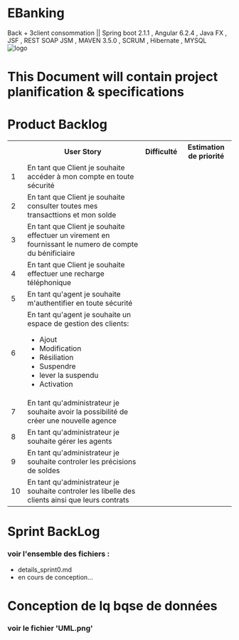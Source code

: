 # EBanking
Back + 3client consommation || Spring boot 2.1.1 , Angular 6.2.4 , Java FX , JSF  , REST SOAP JSM , MAVEN 3.5.0 , SCRUM , Hibernate , MYSQL
<br/>
![logo](https://www.tpbbank.co.tz/images/internet_banking.png)
<h1> This Document will contain project planification & specifications<h1>
 

<h1>Product Backlog</h1> 
<table>
  <tr>
    <th></th>
    <th>User Story</th> 
    <th>Difficulté</th>
    <th>Estimation de priorité</th>
  </tr>
  <tr>
    <td>1</td>
    <td>En tant que Client je souhaite accéder à mon compte en toute sécurité</td> 
    <td></td> 
    <td></td>
  </tr>
  <tr>
    <td>2</td>
    <td>En tant que Client je souhaite consulter toutes mes transacttions et mon solde</td> 
    <td></td> 
    <td></td>
  </tr>
  <tr>
    <td>3</td>
    <td>En tant que Client je souhaite effectuer un virement en fournissant le numero de compte du bénificiaire</td> 
    <td></td> 
    <td></td>
  </tr>
  <tr>
    <td>4</td>
    <td>En tant que Client je souhaite effectuer une recharge téléphonique</td> 
    <td></td> 
    <td></td>
  </tr>
  <tr>
    <td>5</td>
    <td>En tant qu'agent je souhaite m'authentifier en toute sécurité</td> 
    <td></td> 
    <td></td>
  </tr>
  <tr>
    <td>6</td>
    <td>En tant qu'agent je souhaite un espace de gestion des clients:
        <ul>
          <li>Ajout</li>
          <li>Modification</li>
          <li>Résiliation</li>
          <li>Suspendre</li>
          <li>lever la suspendu</li>
          <li>Activation</li> 
        </ul>
    </td> 
    <td></td> 
    <td></td>
  </tr>
  <tr>
    <td>7</td>
    <td>En tant qu'administrateur je souhaite avoir la possibilité de créer une nouvelle agence</td> 
    <td></td> 
    <td></td>
  </tr>
  <tr>
    <td>8</td>
    <td>En tant qu'administrateur je souhaite gérer les agents</td> 
    <td></td> 
    <td></td>
  </tr>
  <tr>
    <td>9</td>
    <td>En tant qu'administrateur je souhaite controler les précisions de soldes</td> 
    <td></td> 
    <td></td>
  </tr>
  <tr>
    <td>10</td>
    <td>En tant qu'administrateur je souhaite controler les libelle des clients ainsi que leurs contrats</td> 
    <td></td> 
    <td></td>
  </tr>
</table>


<h1>Sprint BackLog</h1>
<h3>voir l'ensemble des fichiers : </h3>
<ul>
  <li>details_sprint0.md</li>
  <li>en cours de conception...</li> 
</ul>            
<h1>Conception de lq bqse de données</h1> 
<h3>voir le fichier 'UML.png' </h3>
